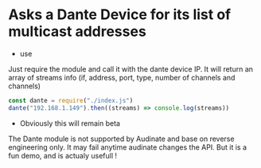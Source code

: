 # Asks a Dante Device for its list of multicast addresses

* use

Just require the module and call it with the dante device IP. It will return an array of streams info (if, address, port, type, number of channels and channels)

```javascript
const dante = require("./index.js")
dante("192.168.1.149").then((streams) => console.log(streams))
```

* Obviously this will remain beta

The Dante module is not supported by Audinate and base on reverse engineering only. It may fail anytime audinate changes the API. But it is a fun demo, and is actualy usefull !